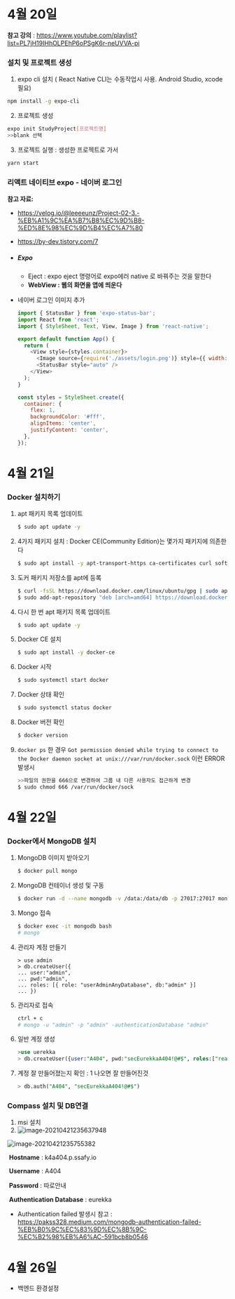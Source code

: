# 4월 20일

**참고 강의** : https://www.youtube.com/playlist?list=PL7jH19IHhOLPEhP6oPSgK6r-neUVVA-pi



### 설치 및 프로젝트 생성

1. expo cli 설치 ( React Native CLI는 수동작업시 사용. Android Studio, xcode 필요)

```bash
npm install -g expo-cli
```



2. 프로젝트 생성

```bash
expo init StudyProject[프로젝트명]
>>blank 선택

```



3. 프로젝트 실행 : 생성한 프로젝트로 가서

```bash
yarn start
```



### 리액트 네이티브 expo - 네이버 로그인

**참고 자료:**

-  https://velog.io/@leeeeunz/Project-02-3.-%EB%A1%9C%EA%B7%B8%EC%9D%B8-%ED%8E%98%EC%9D%B4%EC%A7%80
- https://by-dev.tistory.com/7



- ##### Expo

  - Eject : expo eject 명령어로 expo에러 native 로 바꿔주는 것을 말한다
  - **WebView : 웹의 화면을 앱에 띄운다**

- 네이버 로그인 이미지 추가

  ```javascript
  import { StatusBar } from 'expo-status-bar';
  import React from 'react';
  import { StyleSheet, Text, View, Image } from 'react-native';
  
  export default function App() {
    return (
      <View style={styles.container}>
        <Image source={require('./assets/login.png')} style={{ width: 300 }} resizeMode="contain"></Image>
        <StatusBar style="auto" />
      </View>
    );
  }
  
  const styles = StyleSheet.create({
    container: {
      flex: 1,
      backgroundColor: '#fff',
      alignItems: 'center',
      justifyContent: 'center',
    },
  });
  
  ```

  

# 4월 21일

### Docker 설치하기

1. apt 패키지 목록 업데이트

   ```bash
   $ sudo apt update -y
   ```

2. 4가지 패키지 설치 : Docker CE(Community Edition)는 몇가지 패키지에 의존한다

   ```bash
   $ sudo apt install -y apt-transport-https ca-certificates curl software-properties-common
   ```

3. 도커 패키지 저장소를 apt에 등록

   ```bash
   $ curl -fsSL https://download.docker.com/linux/ubuntu/gpg | sudo apt-key add -
   $ sudo add-apt-repository "deb [arch=amd64] https://download.docker.com/linux/ubuntu bionic stable"
   ```

4. 다시 한 번 apt 패키지 목록 업데이트

   ```bash
   $ sudo apt update -y
   ```

5. Docker CE 설치

   ```bash
   $ sudo apt install -y docker-ce
   ```

6. Docker 시작

   ```bash
   $ sudo systemctl start docker
   ```

7. Docker 상태 확인

   ```bash
   $ sudo systemctl status docker
   ```

8. Docker 버전 확인

   ```bash
   $ docker version
   ```

9. `docker ps` 한 경우 `Got permission denied while trying to connect to the Docker daemon socket at unix:///var/run/docker.sock` 이런 ERROR 발생시

   ```bash
   >>파일의 권한을 666으로 변경하여 그룹 내 다른 사용자도 접근하게 변경
   $ sudo chmod 666 /var/run/docker/sock
   ```

   

# 4월 22일

### Docker에서 MongoDB 설치

1. MongoDB 이미지 받아오기

   ```bash
   $ docker pull mongo
   ```

2. MongoDB 컨테이너 생성 및 구동

   ```bash
   $ docker run -d --name mongodb -v /data:/data/db -p 27017:27017 mongo
   ```

3. Mongo 접속

   ```bash
   $ docker exec -it mongodb bash
   # mongo
   ```

4. 관리자 계정 만들기

   ```
   > use admin
   > db.createUser({
   ... user:"admin",
   ... pwd:"admin",
   ... roles: [{ role: "userAdminAnyDatabase", db:"admin" }]
   ... })
   
   ```

5. 관리자로 접속

   ```bash
   ctrl + c
   # mongo -u "admin" -p "admin" -authenticationDatabase "admin"
   ```

6. 일반 계정 생성

   ```sql
   >use uerekka
   > db.createUser({user:"A404", pwd:"secEurekkaA404!@#$", roles:["readWrite", "userAdmin"]})
   ```

7. 계정 잘 만들어졌는지 확인 : 1 나오면 잘 만들어진것

   ```sql
   > db.auth("A404", "secEurekkaA404!@#$")
   ```



### Compass 설치 및 DB연결

1. msi 설치
2. ![image-20210421235637948](C:\Users\multicampus\AppData\Roaming\Typora\typora-user-images\image-20210421235637948.png)

![image-20210421235755382](C:\Users\multicampus\AppData\Roaming\Typora\typora-user-images\image-20210421235755382.png)

​	**Hostname** : k4a404.p.ssafy.io

​	**Username** : A404

​	**Password** : 따로안내

​	**Authentication Database** : eurekka



- Authentication failed 발생시 참고 : https://pakss328.medium.com/mongodb-authentication-failed-%EB%B0%9C%EC%83%9D%EC%8B%9C-%EC%B2%98%EB%A6%AC-591bcb8b0546



# 4월 26일

- 백엔드 환경설정